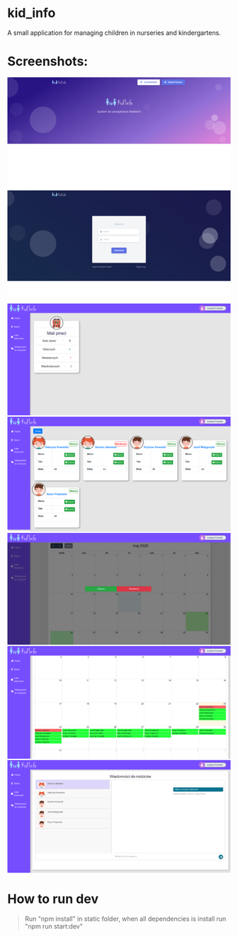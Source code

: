 # kid_info
A small application for managing children in nurseries and kindergartens.

# Screenshots:
![scr1](/doc/img/2.png)
![scr1](/doc/img/1.png)
![scr1](/doc/img/5.png)
![scr1](/doc/img/4.png)
![scr1](/doc/img/3.png)
![scr1](/doc/img/6.png)
![scr1](/doc/img/7.png)

# How to run dev
>Run "npm install" in static folder, when all dependencies is install run "npm run start:dev"